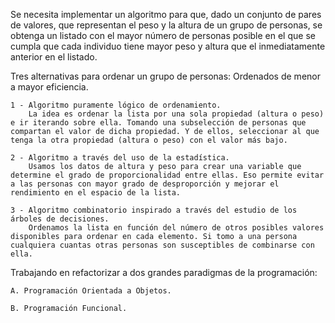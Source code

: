 Se necesita implementar un algoritmo para que, dado un conjunto de pares de valores, que representan el peso y  la altura de un grupo de personas, se obtenga un listado con el mayor número de personas posible en el que se cumpla que cada individuo tiene mayor peso y altura que el inmediatamente anterior en el listado.

Tres alternativas para ordenar un grupo de personas:
Ordenados de menor a mayor eficiencia.

	1 - Algoritmo puramente lógico de ordenamiento.
	    La idea es ordenar la lista por una sola propiedad (altura o peso) e ir iterando sobre ella. Tomando una subselección de personas que compartan el valor de dicha propiedad. Y de ellos, seleccionar al que tenga la otra propiedad (altura o peso) con el valor más bajo.

	2 - Algoritmo a través del uso de la estadística.
	    Usamos los datos de altura y peso para crear una variable que determine el grado de proporcionalidad entre ellas. Eso permite evitar a las personas con mayor grado de desproporción y mejorar el rendimiento en el espacio de la lista.

	3 - Algoritmo combinatorio inspirado a través del estudio de los árboles de decisiones.
	    Ordenamos la lista en función del número de otros posibles valores disponibles para ordenar en cada elemento. Si tomo a una persona cualquiera cuantas otras personas son susceptibles de combinarse con ella.


Trabajando en refactorizar a dos grandes paradigmas de la programación:

	A. Programación Orientada a Objetos.

	B. Programación Funcional.

